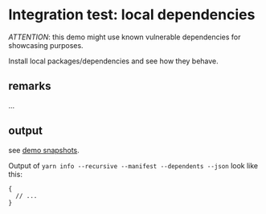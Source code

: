 # Integration test: local dependencies

*ATTENTION*: this demo might use known vulnerable dependencies for showcasing purposes.

Install local packages/dependencies and see how they behave.

## remarks

...

## output

see [demo snapshots](../../tests/_data/yarn-info_demo-results/local-dependencies).

Output of `yarn info --recursive --manifest --dependents --json` look like this:

```json5
{
  // ...
}
```
